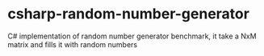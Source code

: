 # csharp-random-number-generator
C# implementation of random number generator benchmark, it take a NxM matrix and fills it with random numbers
